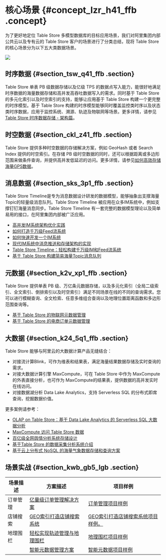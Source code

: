 # 核心场景 {#concept_lzr_h41_ffb .concept}

为了更好地定位 Table Store 多模型数据库的目标应用场景，我们对阿里集团内部公共云以及专有云的 Table Store 客户的场景进行了分类总结，现将 Table Store 的核心场景分为以下五大类数据场景。

![](http://static-aliyun-doc.oss-cn-hangzhou.aliyuncs.com/assets/img/21693/155557251212505_zh-CN.png)

## 时序数据 {#section_tsw_q41_ffb .section}

Table Store 单表 PB 级数据存储以及亿级 TPS 的数据点写入能力，能很好地满足时序数据的海量数据存储和高并发高吞吐数据写入的需求。同时基于 Table Store 的多元化索引以及时空索引的支持，能够让应用基于 Table Store 构建一个更完整的时序模型。基于 Table Store 构建的时序模型能够同时覆盖监控类时序以及状态类时序数据，应用于监控系统、溯源、轨迹及物联网等场景。更多详情，请参见[Table Store 时序数据存储 - 架构篇](https://yq.aliyun.com/articles/620991)。

## 时空数据 {#section_ckl_z41_ffb .section}

Table Store 提供多种时空数据的存储解决方案，例如 GeoHash 或者 Search Index 提供的时空索引。在存储 PB 级时空数据的同时，还可以根据距离或多边形范围来做条件查询，并提供高并发低延迟的访问。更多详情，请参见[如何高效存储海量GPS数据](https://yq.aliyun.com/articles/74460)。

## 消息数据 {#section_sks_3p1_ffb .section}

Table Store Timeline是专为消息数据设计研发的数据模型，能够抽象出支撑海量Topic的轻量级消息队列。Table Store Timeline 被应用在众多IM系统中，例如支撑钉钉海量消息同步。Table Store Timeline 有一套完整的数据模型理论以及简单易用的接口，在阿里集团内部被广泛应用。

-   [高并发IM系统架构优化实践](https://yq.aliyun.com/articles/66461)
-   [如何打造千万级Feed流系统](https://yq.aliyun.com/articles/224132)
-   [如何快速开发一个IM系统](https://yq.aliyun.com/articles/625817)
-   [现代IM系统中消息推送和存储架构的实现](https://yq.aliyun.com/articles/253242)
-   [Table Store Timeline：轻松构建千万级IM和Feed流系统](https://yq.aliyun.com/articles/319138)
-   [基于 Table Store 构建简易海量Topic消息队列](https://yq.aliyun.com/articles/280853)

## 元数据 {#section_k2v_xp1_ffb .section}

Table Store 提供单表 PB 级、万亿条元数据存储，以及多元化索引（全局二级索引、全文索引、倒排索引以及时空索引）满足不同场景在线的不同的查询需求。您可以进行模糊查询、全文检索、任意多维组合查询以及地理位置距离函数和多边形范围查询等。

-   [基于 Table Store 的物联网元数据管理](https://yq.aliyun.com/articles/642911)
-   [基于 Table Store 的电商订单元数据管理](https://yq.aliyun.com/articles/642913)

## 大数据 {#section_k24_5q1_ffb .section}

Table Store 能够与阿里云的大数据计算产品无缝结合：

-   对接流计算Blink，可作为维表和结果表，满足海量结果数据存储及实时查询的需求。
-   对接大数据计算引擎 MaxCompute，可在 Table Store 中作为 MaxCompute 的外表直接分析，也可作为 MaxCompute的结果表，提供数据的高并发实时在线访问。
-   对接数据湖分析 Data Lake Analytics，支持 Serverless SQL 的分布式即席查询，挖掘数据价值。

更多案例请参考：

-   [OLAP on Table Store：基于 Data Lake Analytics 的 Serverless SQL 大数据分析](https://yq.aliyun.com/articles/618501)
-   [MaxCompute 访问 Table Store 数据](https://yq.aliyun.com/articles/69314)
-   [百亿级全网舆情分析系统存储设计](https://yq.aliyun.com/articles/265024)
-   [基于Table Store 的数据采集分析系统介绍](https://yq.aliyun.com/articles/255025)
-   [基于云上分布式 NoSQL 的海量气象数据存储和查询方案](https://yq.aliyun.com/articles/259057)

## 场景实战 {#section_kwb_gb5_lgb .section}

|场景描述|方案描述|项目样例|
|----|----|----|
|订单管理|[亿量级订单管理解决方案](https://yq.aliyun.com/articles/656196)|[订单管理项目样例](https://ots.console.aliyun.com/index#/demo/cn-hangzhou/order)|
|店铺搜索|[GEO索引打造店铺搜索系统](https://yq.aliyun.com/articles/668084)|[GEO索引打造店铺搜索系统项目样例。](https://ots.console.aliyun.com/index#/demo/cn-hangzhou/geo)|
|地理围栏|[轻松实现轨迹管理与地理围栏](https://yq.aliyun.com/articles/668085)|[地理围栏项目样例](https://ots.console.aliyun.com/index#/demo/cn-hangzhou/geoTrack)|
| |[智能元数据管理方案](https://yq.aliyun.com/articles/673797)|[智能元数据项目样例](https://ots.console.aliyun.com/index#/demo/cn-hangzhou/meta)|

